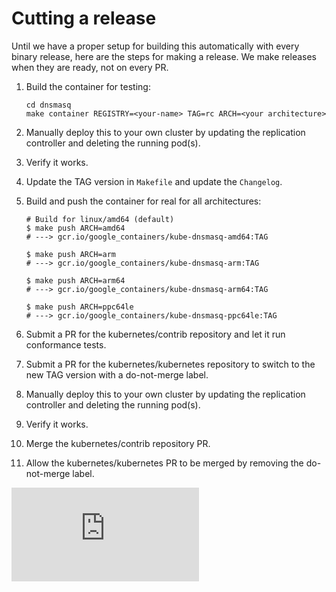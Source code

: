 # Cutting a release

Until we have a proper setup for building this automatically with every binary
release, here are the steps for making a release. We make releases when they
are ready, not on every PR.

1. Build the container for testing: 

    ```console
    cd dnsmasq
    make container REGISTRY=<your-name> TAG=rc ARCH=<your architecture>
    ```

2. Manually deploy this to your own cluster by updating the replication
   controller and deleting the running pod(s).

3. Verify it works.

4. Update the TAG version in `Makefile` and update the `Changelog`.

5. Build and push the container for real for all architectures:

	```console
	# Build for linux/amd64 (default)
	$ make push ARCH=amd64
	# ---> gcr.io/google_containers/kube-dnsmasq-amd64:TAG

	$ make push ARCH=arm
	# ---> gcr.io/google_containers/kube-dnsmasq-arm:TAG

	$ make push ARCH=arm64
	# ---> gcr.io/google_containers/kube-dnsmasq-arm64:TAG

	$ make push ARCH=ppc64le
	# ---> gcr.io/google_containers/kube-dnsmasq-ppc64le:TAG
	```
    
6. Submit a PR for the kubernetes/contrib repository and let it run conformance tests.

7. Submit a PR for the kubernetes/kubernetes repository to switch to the new TAG version with a do-not-merge label.

8. Manually deploy this to your own cluster by updating the replication
   controller and deleting the running pod(s).

9. Verify it works.

10. Merge the kubernetes/contrib repository PR.

11. Allow the kubernetes/kubernetes PR to be merged by removing the do-not-merge label.


[![Analytics](https://kubernetes-site.appspot.com/UA-36037335-10/GitHub/contrib/dnsmasq/RELEASES.md?pixel)]()
